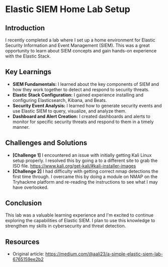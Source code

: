 # Elastic SIEM Home Lab Setup

## Introduction

I recently completed a lab where I set up a home environment for Elastic Security Information and Event Management (SIEM). This was a great opportunity to learn about SIEM concepts and gain hands-on experience with the Elastic Stack.

## Key Learnings

* **SIEM Fundamentals:** I learned about the key components of SIEM and how they work together to detect and respond to security threats.
* **Elastic Stack Configuration:** I gained experience installing and configuring Elasticsearch, Kibana, and Beats.
* **Security Event Analysis:** I learned how to generate security events and use Elastic SIEM to query, visualize, and analyze them.
* **Dashboard and Alert Creation:** I created dashboards and alerts to monitor for specific security threats and respond to them in a timely manner.

## Challenges and Solutions

* **[Challenge 1]** I encountered an issue with initially getting Kali Linux setup properly. I resolved this by going a to a different site to grab the ISO file. https://www.kali.org/get-kali/#kali-installer-images
* **[Challenge 2]** I had difficulty with getting correct nmap detections the first time through. I overcame this by doing a module on NMAP on the Tryhackme platform and re-reading the instructions to see what I may have overlooked.

## Conclusion

This lab was a valuable learning experience and I'm excited to continue exploring the capabilities of Elastic SIEM. I plan to use this knowledge to strengthen my skills in cybersecurity and threat detection. 

## Resources

* Original article: https://medium.com/@aali23/a-simple-elastic-siem-lab-6765159ee2b2
